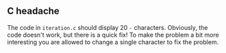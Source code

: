 ## C headache

The code in `iteration.c` should display 20 `-` characters. Obviously, the code doesn't work, but there is a quick fix! To make the problem a bit more interesting you are allowed to change a single character to fix the problem.
